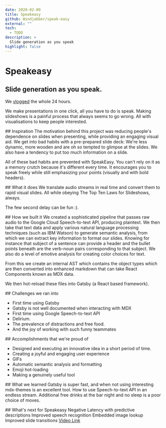 ```yaml
---
date: 2020-02-09
title: Speakeasy
github: Windjabber/speak-easy
external: ""
tech:
  - TODO
description: >
  Slide generation as you speak
highlight: false
---
```


# Speakeasy
## Slide generation as you speak.

We [vlogged](https://www.youtube.com/playlist?list=PLJ8AtA_9yvjj46mhBRofRCgl81HzPLoSY) the whole 24 hours.

We make presentations in one click, all you have to do is speak. Making slideshows is a painful process that always seems to go wrong. All with visualisations to keep people interested.

## Inspiration
The motivation behind this project was reducing people's dependence on slides when presenting, while providing an engaging visual aid. We get into bad habits with a pre-prepared slide deck: We're less dynamic, more wooden and are oh so tempted to glimpse at the slides. We also have a tendency to put too much information on a slide.

All of these bad habits are prevented with SpeakEasy. You can't rely on it as a memory crutch because it's different every time. It encourages you to speak freely while still emphasizing your points (visually and with bold headers).

## What it does
We translate audio streams in real time and convert them to rapid visual slides. All while obeying The Top Ten Laws for Slideshows, always.

The few second delay can be fun :).

## How we built it
We created a sophisticated pipeline that passes raw audio to the Google Cloud Speech-to-text API, producing plaintext. We then take that text data and apply various natural language processing techniques (such as IBM Watson) to generate semantic analysis, from which we can extract key information to format our slides. Knowing for instance that subject of a sentence can provide a header and the bullet points beneath are the verb-noun pairs corresponding to that subject. We also do a level of emotive analysis for creating color choices for text.

From this we create an internal AST which contains the object types which are then converted into enhanced markdown that can take React Components known as MDX data.

We then hot-reload these files into Gatsby (a React based framework).

## Challenges we ran into
- First time using Gatsby
- Gatsby is not well documented when interacting with MDX
- First time using Google Speech-to-text API
- Delirium.
- The prevalence of distractions and free food.
- And the joy of working with such funny teammates

## Accomplishments that we're proud of
- Designed and executing an innovative idea in a short period of time.
- Creating a joyful and engaging user experience
- GIFs
- Automatic semantic analysis and formatting
- Emoji hot-loading
- Making a genuinely useful tool

## What we learned
Gatsby is super fast, and when not using interesting mdx-themes is an excellent tool.
How to use Speech-to-text API in an endless stream.
Additional free drinks at the bar night and no sleep is a poor choice of moves.

## What's next for Speakeasy
Negative Latency with predictive descriptions
Improved speech recognition
Embedded image lookup
Improved slide transitions
[Video Link](https://vimeo.com/user108442838/review/390280084/47726a7daa)
